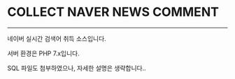 # COLLECT NAVER NEWS COMMENT

*****

네이버 실시간 검색어 취득 소스입니다.

서버 환경은 PHP 7.x입니다.

SQL 파일도 첨부하였으나, 자세한 설명은 생략합니다..